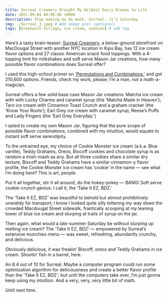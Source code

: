 ```yaml
---
title: Surreal Creamery Brought My Wildest Dairy Dreams to Life
date: 2021-09-04 00:00:00 +0000
description: Stop making me do math, Surreal, it's Saturday
img: ./Surreal_3.jpeg # Add image post (optional)
tags: [Greenwich Village, ice cream, cookies] # add tag
---
```

Here’s a tasty brain-teaser: <a href='https://www.surrealcreamery.com/' target='blank'>Surreal Creamery</a>, a below-ground storefront on MacDougal Street with another NYC location in Kips Bay, has 12 ice cream flavor options and 27 classic American snack food toppings. With a 4-topping limit for milkshakes and soft serve Mason Jar creations, how many possible flavor combinations does Surreal offer? 

I used this high-school primer on <a href='https://wl.apsva.us/wp-content/uploads/sites/38/2017/04/S1-1st-Pd-5-4.pdf' target='blank'>'Permutations and Combinations,’</a> and got 210,600 options. Friends, check my work, please; I’m a man, not a math-a-magician.

Surreal offers a few solid base case Mason Jar creations: Matcha ice cream with with Lucky Charms and caramel syrup (the ‘Matcha Made in Heaven’); Taro ice cream with Cinnamon Toast Crunch and a graham cracker (the ‘Know Your Roots’); Earl Grey ice cream with caramel syrup, Reese’s Puffs and Lady Fingers (the ‘Earl Grey Everyday.’) 

I opted to create my own Mason Jar, figuring that the pure scope of possible flavor combinations, combined with my intuition, would equate to instant soft serve serendipity. 

To the untrained eye, my choice of Cookie Monster ice cream (a.k.a. Blue vanille), Teddy Grahams, Oreos, Biscoff cookies and chocolate syrup is as random a mish-mash as any. But all three cookies share a similar dry texture, Biscoff and Teddy Grahams have a similar cinnamon-y flavor profile, the Cookie Monster ice cream has ‘cookie’ in the name — see what I’m doing here? This is art, people.

Put it all together, stir it all around, do the hokey-pokey — BANG! Soft serve cookie-crunch genius. I call it, the ‘Take It EZ, BDZ.’

The ‘Take It EZ, BDZ’ was beautiful to behold but almost prohibitively unwieldy for transport; I know I looked quite silly tottering my way down the crowded Macdougal Street sidewalk, frantically scooping at my leaning tower of blue ice cream and slurping at trails of syrup on the jar. 

Then again, what would a late-summer Saturday be without slurping up melting ice cream? The ‘Take It EZ, BDZ’ — empowered by Surreal’s extensive munchies menu — was sweet, refreshing, abundantly crunchy, and delicious. 

Obviously delicious, it was freakin’ Biscoff, oreos and Teddy Grahams in ice cream. Shootin’ fish in a barrel, here. 

An 8.4 out of 10 for Surreal. Maybe a computer program could run some optimization algorithm for deliciousness and create a better flavor profile than the 'Take It EZ, BDZ'; but until the computers take over, I’m just gonna keep using my intuition. And a very, very, very little bit of math. 

Until next time. 
